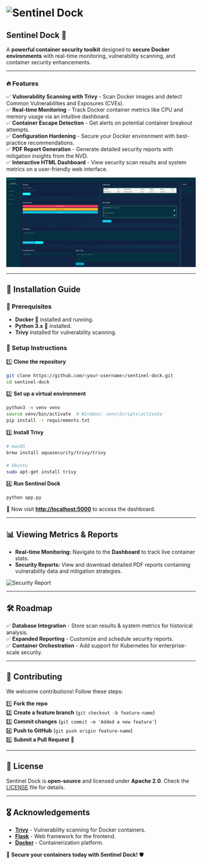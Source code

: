 # ![Sentinel Dock](assets/logo.png)

## Sentinel Dock 🚀  

A **powerful container security toolkit** designed to **secure Docker environments** with real-time monitoring, vulnerability scanning, and container security enhancements.

---

### 🔥 Features

✅ **Vulnerability Scanning with Trivy** - Scan Docker images and detect Common Vulnerabilities and Exposures (CVEs).  
✅ **Real-time Monitoring** - Track Docker container metrics like CPU and memory usage via an intuitive dashboard.  
✅ **Container Escape Detection** - Get alerts on potential container breakout attempts.  
✅ **Configuration Hardening** - Secure your Docker environment with best-practice recommendations.  
✅ **PDF Report Generation** - Generate detailed security reports with mitigation insights from the NVD.  
✅ **Interactive HTML Dashboard** - View security scan results and system metrics on a user-friendly web interface.

![Sentinel Dock Dashboard](assets/dashboard.png)

---

## 🚀 Installation Guide

### 🔗 Prerequisites

- **Docker** 🐳 installed and running.
- **Python 3.x** 🐍 installed.
- **Trivy** installed for vulnerability scanning.

### 📌 Setup Instructions

1️⃣ **Clone the repository**
```bash
git clone https://github.com/<your-username>/sentinel-dock.git
cd sentinel-dock
```

2️⃣ **Set up a virtual environment**
```bash
python3 -m venv venv
source venv/bin/activate  # Windows: venv\Scripts\activate
pip install -r requirements.txt
```

3️⃣ **Install Trivy**
```bash
# macOS
brew install aquasecurity/trivy/trivy

# Ubuntu
sudo apt-get install trivy
```

4️⃣ **Run Sentinel Dock**
```bash
python app.py
```
📌 Now visit **[http://localhost:5000](http://localhost:5000)** to access the dashboard.

---

## 📊 Viewing Metrics & Reports

- **Real-time Monitoring:** Navigate to the **Dashboard** to track live container stats.
- **Security Reports:** View and download detailed PDF reports containing vulnerability data and mitigation strategies.

![Security Report](assets/report.png)

---

## 🛠️ Roadmap

✅ **Database Integration** - Store scan results & system metrics for historical analysis.  
✅ **Expanded Reporting** - Customize and schedule security reports.  
✅ **Container Orchestration** - Add support for Kubernetes for enterprise-scale security.

---

## 🤝 Contributing

We welcome contributions! Follow these steps:

1️⃣ **Fork the repo**  
2️⃣ **Create a feature branch** (`git checkout -b feature-name`)  
3️⃣ **Commit changes** (`git commit -m 'Added a new feature'`)  
4️⃣ **Push to GitHub** (`git push origin feature-name`)  
5️⃣ **Submit a Pull Request** 🎉  

---

## 📜 License

Sentinel Dock is **open-source** and licensed under **Apache 2.0**. Check the [LICENSE](LICENSE) file for details.

---

## 🎖️ Acknowledgements

- **[Trivy](https://aquasecurity.github.io/trivy/)** - Vulnerability scanning for Docker containers.
- **[Flask](https://flask.palletsprojects.com/)** - Web framework for the frontend.
- **[Docker](https://www.docker.com/)** - Containerization platform.

🚀 **Secure your containers today with Sentinel Dock!** 🛡️

